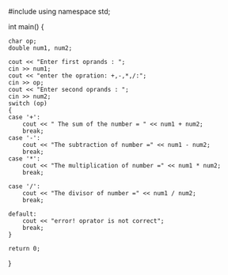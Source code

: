 #include <iostream>
using namespace std;

int main()
{

    char op;
    double num1, num2;

    cout << "Enter first oprands : ";
    cin >> num1;
    cout << "enter the opration: +,-,*,/:";
    cin >> op;
    cout << "Enter second oprands : ";
    cin >> num2;
    switch (op)
    {
    case '+':
        cout << " The sum of the number = " << num1 + num2;
        break;
    case '-':
        cout << "The subtraction of number =" << num1 - num2;
        break;
    case '*':
        cout << "The multiplication of number =" << num1 * num2;
        break;

    case '/':
        cout << "The divisor of number =" << num1 / num2;
        break;

    default:
        cout << "error! oprator is not correct";
        break;
    }

    return 0;
}
